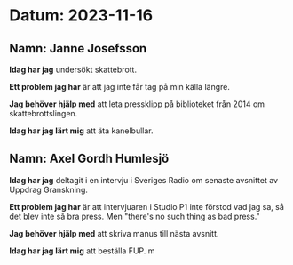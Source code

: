 # Datum: 2023-11-16

## Namn: Janne Josefsson
**Idag har jag** undersökt skattebrott.

**Ett problem jag har** är att jag inte får tag på min källa längre.

**Jag behöver hjälp med** att leta pressklipp på biblioteket från 2014 om skattebrottslingen.

**Idag har jag lärt mig** att äta kanelbullar.

## Namn: Axel Gordh Humlesjö
**Idag har jag** deltagit i en intervju i Sveriges Radio om senaste avsnittet av Uppdrag Granskning.

**Ett problem jag har** är att intervjuaren i Studio P1 inte förstod vad jag sa, så det blev inte så bra press. Men "there's no such thing as bad press."

**Jag behöver hjälp med** att skriva manus till nästa avsnitt.

**Idag har jag lärt mig** att beställa FUP.
m